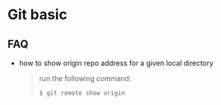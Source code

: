 Git basic
=========
## FAQ
- how to show origin repo address for a given local directory
  > run the following command:
  > ```bash
  > $ git remote show origin
  > ```
